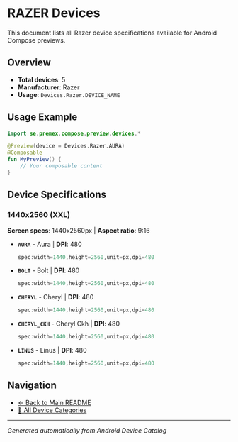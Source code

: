 # RAZER Devices

This document lists all Razer device specifications available for Android Compose previews.

## Overview

- **Total devices**: 5
- **Manufacturer**: Razer
- **Usage**: `Devices.Razer.DEVICE_NAME`

## Usage Example

```kotlin
import se.premex.compose.preview.devices.*

@Preview(device = Devices.Razer.AURA)
@Composable
fun MyPreview() {
    // Your composable content
}
```

## Device Specifications

### 1440x2560 (XXL)

**Screen specs**: 1440x2560px | **Aspect ratio**: 9:16

- **`AURA`** - Aura | **DPI**: 480
  ```kotlin
  spec:width=1440,height=2560,unit=px,dpi=480
  ```

- **`BOLT`** - Bolt | **DPI**: 480
  ```kotlin
  spec:width=1440,height=2560,unit=px,dpi=480
  ```

- **`CHERYL`** - Cheryl | **DPI**: 480
  ```kotlin
  spec:width=1440,height=2560,unit=px,dpi=480
  ```

- **`CHERYL_CKH`** - Cheryl Ckh | **DPI**: 480
  ```kotlin
  spec:width=1440,height=2560,unit=px,dpi=480
  ```

- **`LINUS`** - Linus | **DPI**: 480
  ```kotlin
  spec:width=1440,height=2560,unit=px,dpi=480
  ```

## Navigation

- [← Back to Main README](../../README.md)
- [📱 All Device Categories](../README.md)

---
*Generated automatically from Android Device Catalog*
